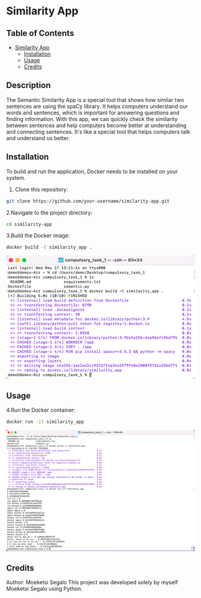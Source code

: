 # Similarity App

## Table of Contents

- [Similarity App](#similarity-app)
  - [Installation](#installation)
  - [Usage](#usage)
  - [Credits](#credits)

## Description
The Semantic Similarity App is a special tool that shows how similar two sentences are using the spaCy library. It helps computers understand our words and sentences, which is important for answering questions and finding information. With this app, we can quickly check the similarity between sentences and help computers become better at understanding and connecting sentences. It's like a special tool that helps computers talk and understand us better.

## Installation

To build and run the application, Docker needs to be installed on your system.

1. Clone this repository:

```bash
git clone https://github.com/your-username/similarity-app.git
```
   
2.Navigate to the project directory:
```bash
cd similarity-app
```

3.Build the Docker image:
```bash
docker build -t similarity_app .
```
![Screenshot](Screenshots_semantic/Screenshot%202023-05-17%20at%2013.17.50.png)

## Usage
4.Run the Docker container:
```bash
docker run -it similarity_app
```
![Screenshot](Screenshots_semantic/Screenshot%202023-05-17%20at%2013.24.31.png)

## Credits
Author: Moeketsi Segalo This project was developed solely by myself Moeketsi Segalo using Python.




 

   

